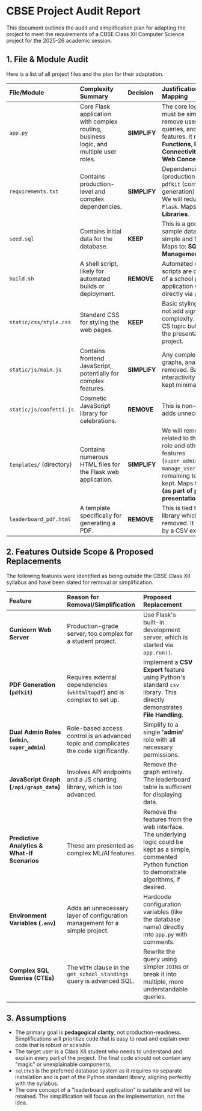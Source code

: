 # CBSE Project Audit Report

This document outlines the audit and simplification plan for adapting the project to meet the requirements of a CBSE Class XII Computer Science project for the 2025-26 academic session.

## 1. File & Module Audit

Here is a list of all project files and the plan for their adaptation.

| File/Module | Complexity Summary | Decision | Justification & CBSE Topic Mapping |
| :--- | :--- | :--- | :--- |
| `app.py` | Core Flask application with complex routing, business logic, and multiple user roles. | **SIMPLIFY** | The core logic is valuable but must be simplified. We will remove user roles, complex queries, and advanced features. It maps to: **Python Functions**, **Python-SQL Connectivity**, and **Basic Web Concepts**. |
| `requirements.txt` | Contains production-level and complex dependencies. | **SIMPLIFY** | Dependencies like `gunicorn` (production server) and `pdfkit` (complex PDF generation) are out of scope. We will reduce this to just `Flask`. Maps to: **Python Libraries**. |
| `seed.sql` | Contains initial data for the database. | **KEEP** | This is a good way to provide sample data. The SQL is simple and fits the syllabus. Maps to: **SQL / Database Management**. |
| `build.sh` | A shell script, likely for automated builds or deployment. | **REMOVE** | Automated deployment scripts are outside the scope of a school project. The application will be run directly via `python app.py`. |
| `static/css/style.css` | Standard CSS for styling the web pages. | **KEEP** | Basic styling is fine and does not add significant complexity. It is not a core CS topic but is necessary for the presentation of the project. |
| `static/js/main.js` | Contains frontend JavaScript, potentially for complex features. | **SIMPLIFY** | Any complex JS (e.g., for graphs, analytics) will be removed. Basic JS for interactivity is acceptable if kept minimal. |
| `static/js/confetti.js` | Cosmetic JavaScript library for celebrations. | **REMOVE** | This is non-essential and adds unnecessary clutter. |
| `templates/` (directory) | Contains numerous HTML files for the Flask web application. | **SIMPLIFY** | We will remove templates related to the 'super_admin' role and other complex features (`super_admin_dashboard.html`, `manage_users.html`, etc.). The remaining templates will be kept. Maps to: **Basic HTML (as part of project presentation)**. |
| `leaderboard_pdf.html` | A template specifically for generating a PDF. | **REMOVE** | This is tied to the `pdfkit` library which is being removed. It will be replaced by a CSV export feature. |

## 2. Features Outside Scope & Proposed Replacements

The following features were identified as being outside the CBSE Class XII syllabus and have been slated for removal or simplification.

| Feature | Reason for Removal/Simplification | Proposed Replacement |
| :--- | :--- | :--- |
| **Gunicorn Web Server** | Production-grade server; too complex for a student project. | Use Flask's built-in development server, which is started via `app.run()`. |
| **PDF Generation (`pdfkit`)** | Requires external dependencies (`wkhtmltopdf`) and is complex to set up. | Implement a **CSV Export** feature using Python's standard `csv` library. This directly demonstrates **File Handling**. |
| **Dual Admin Roles (`admin`, `super_admin`)**| Role-based access control is an advanced topic and complicates the code significantly. | Simplify to a single **'admin'** role with all necessary permissions. |
| **JavaScript Graph (`/api/graph_data`)** | Involves API endpoints and a JS charting library, which is too advanced. | Remove the graph entirely. The leaderboard table is sufficient for displaying data. |
| **Predictive Analytics & What-If Scenarios** | These are presented as complex ML/AI features. | Remove the features from the web interface. The underlying logic could be kept as a simple, commented Python function to demonstrate algorithms, if desired. |
| **Environment Variables (`.env`)** | Adds an unnecessary layer of configuration management for a simple project. | Hardcode configuration variables (like the database name) directly into `app.py` with comments. |
| **Complex SQL Queries (CTEs)** | The `WITH` clause in the `get_school_standings` query is advanced SQL. | Rewrite the query using simpler `JOIN`s or break it into multiple, more understandable queries. |

## 3. Assumptions

- The primary goal is **pedagogical clarity**, not production-readiness. Simplifications will prioritize code that is easy to read and explain over code that is robust or scalable.
- The target user is a Class XII student who needs to understand and explain every part of the project. The final code should not contain any "magic" or unexplainable components.
- `sqlite3` is the preferred database system as it requires no separate installation and is part of the Python standard library, aligning perfectly with the syllabus.
- The core concept of a "leaderboard application" is suitable and will be retained. The simplification will focus on the implementation, not the idea.
